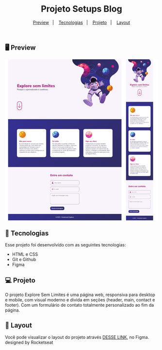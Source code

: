 <h1 align="center">Projeto Setups Blog</h1>

<p align="center">
  <a href="#-preview">Preview</a>&nbsp;&nbsp;&nbsp;|&nbsp;&nbsp;&nbsp;
  <a href="#-tecnologias">Tecnologias</a>&nbsp;&nbsp;&nbsp;|&nbsp;&nbsp;&nbsp;
  <a href="#-projeto">Projeto</a>&nbsp;&nbsp;&nbsp;|&nbsp;&nbsp;&nbsp;
  <a href="#-layout">Layout</a>
</p>

<br>

## 🖥 Preview

<img align="center" src="./assets/project-explore-sem-limites.jpg">


## 🚀 Tecnologias

Esse projeto foi desenvolvido com as seguintes tecnologias:

- HTML e CSS
- Git e Github
- Figma

## 💻 Projeto

O projeto Explore Sem Limites é uma página web, responsiva para desktop e mobile, com visual moderno e divida em seções (header, main, contact e footer).
Com um formulário de contato totalmente personalizado ao fim da página.


## 🔖 Layout

Você pode visualizar o layout do projeto através [DESSE LINK](https://www.figma.com/design/PavbZikseCrzuah5OiaqUw/Explore-sem-limites-(Copy)?m=auto&t=I5FJmv8RRceC57y0-6), no Figma.<br>
designed by Rocketseat